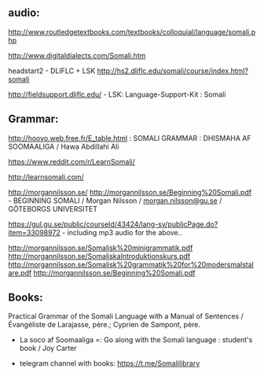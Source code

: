

## audio:
http://www.routledgetextbooks.com/textbooks/colloquial/language/somali.php

http://www.digitaldialects.com/Somali.htm


headstart2 - DLIFLC + LSK
http://hs2.dliflc.edu/somali/course/index.html?somali

http://fieldsupport.dliflc.edu/ - LSK: Language-Support-Kit : Somali


## Grammar:

http://hooyo.web.free.fr/E_table.html : 
SOMALI GRAMMAR : DHISMAHA AF SOOMAALIGA / Hawa Abdillahi Ali

https://www.reddit.com/r/LearnSomali/





http://learnsomali.com/

http://morgannilsson.se/
http://morgannilsson.se/Beginning%20Somali.pdf - BEGINNING SOMALI / 
Morgan Nilsson / morgan.nilsson@gu.se /  GÖTEBORGS UNIVERSITET

https://gul.gu.se/public/courseId/43424/lang-sv/publicPage.do?item=33098972 - including mp3 audio for the above..

http://morgannilsson.se/Somalisk%20minigrammatik.pdf
http://morgannilsson.se/SomaliskaIntroduktionskurs.pdf
http://morgannilsson.se/Somalisk%20grammatik%20for%20modersmalstalare.pdf
http://morgannilsson.se/Beginning%20Somali.pdf


## Books:

Practical Grammar of the Somali Language with a Manual of Sentences /  
 Évangéliste de Larajasse, père.; Cyprien de Sampont, père.


 * La soco af Soomaaliga =: Go along with the Somali language : student's book /  Joy Carter  

 * telegram channel with books: https://t.me/Somalilibrary


